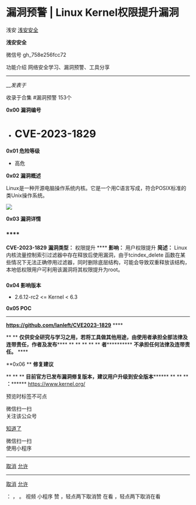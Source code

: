 #  漏洞预警 | Linux Kernel权限提升漏洞

浅安  [ 浅安安全 ](javascript:void\(0\);)

**浅安安全** ![]()

微信号 gh_758e256fcc72

功能介绍 网络安全学习、漏洞预警、工具分享

____

___发表于_

收录于合集 #漏洞预警 153个

**0x00 漏洞编号**

  * # CVE-2023-1829

 **0x01 危险等级**

  * 高危  

 **0x02 漏洞概述**

Linux是一种开源电脑操作系统内核。它是一个用C语言写成，符合POSIX标准的类Unix操作系统。

![](http://hk-proxy.gitwarp.com/https://raw.githubusercontent.com/tuchuang9/tc1/refs/heads/main/public/20230622092807.png)

 **0x03 漏洞详情**

###

###  ****

 **CVE-2023-1829** **漏洞类型：** 权限提升 **** **影响：** 用户权限提升 **简述：**
Linux内核流量控制索引过滤器中存在释放后使用漏洞，由于tcindex_delete
函数在某些情况下无法正确停用过滤器，同时删除底层结构，可能会导致双重释放该结构，本地低权限用户可利用该漏洞将其权限提升为root。

###

 **0x04 影响版本**

  * 2.6.12-rc2 <= Kernel < 6.3

 **0x05 POC**  

 ****

 **https://github.com/lanleft/CVE2023-1829** ****

 ** ** **仅供安全研究与学习之用，若将工具做其他用途，由使用者承担全部法律及连带责任，作者及发布****** ** ** ** ** **
**者************ **不承担任何法律及连带责任。** ****

 **0x06  ** **修复建议**

 ** ** ** **目前官方已发布漏洞修复版本，建议用户升级到安全版本******** ** ** ** **：********
https://www.kernel.org/

  

预览时标签不可点

微信扫一扫  
关注该公众号

[知道了](javascript:;)

微信扫一扫  
使用小程序

****

[取消](javascript:void\(0\);) [允许](javascript:void\(0\);)

****

[取消](javascript:void\(0\);) [允许](javascript:void\(0\);)

： ， 。   视频 小程序 赞 ，轻点两下取消赞 在看 ，轻点两下取消在看

